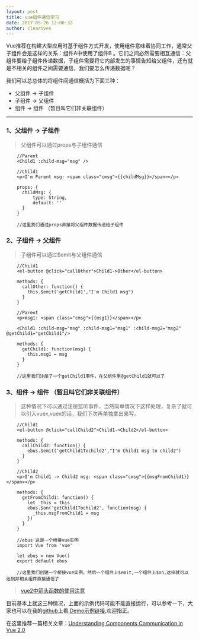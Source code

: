 ```yaml
---
layout: post
title: vue组件通信学习
date: 2017-05-26 12:00:32
author: clearives
---
```



Vue推荐在构建大型应用时基于组件方式开发，使用组件意味着协同工作，通常父子组件会是这样的关系：组件A中使用了组件B 。它们之间必然需要相互通信：父组件要给子组件传递数据，子组件需要将它内部发生的事情告知给父组件，还有就是不相关的组件之间需要通信，我们要怎么传递数据呢？

我们可以总总体的将组件间通信概括为下面三种：
- 父组件 -> 子组件
- 子组件 -> 父组件
- 组件 -> 组件 （暂且叫它们非关联组件）


<!--more-->
 - - -
### 1、父组件 -> 子组件

> 父组件可以通过props与子组件通信

```vue
    //Parent
    <Child1 :child-msg="msg" />

    //Child1
    <p>I'm Parent msg: <span class="cmsg">{{childMsg}}</span></p>

    props: {
      childMsg: {
          type: String,
          default: ''
      }
    }

    //这里我们通过props直接将父组件数据传递给子组件
```

### 2、子组件 -> 父组件

> 子组件可以通过$emit与父组件通信

```vue
    //Child1
    <el-button @click="callOther">Child1->Other</el-button>

    methods: {
      callOther: function() {
        this.$emit('getChild1',"I'm Child1 msg")
      }
    }

    //Parent
    <p>msg1: <span class="cmsg">{{msg1}}</span></p>

    <Child1 :child-msg="msg" :child-msg1="msg1" :child-msg2="msg2" @getChild1="getChild1"/>

    methods: {
      getChild1: function(msg) {
        this.msg1 = msg
      }
    }

    //这里我们注册了一个getChild1事件，在父组件里@getChild1就可以了

```


### 3、组件 -> 组件 （暂且叫它们非关联组件）

> 这种情况下可以通过注册监听事件，当然简单情况下这样处理，复杂了就可以引入vuex,vuex的话，我们下次再单独拿出来写。

```vue
    //Child1
    <el-button @click="callChild2">Child1->Child2</el-button>

    methods: {
      callChild2: function() {
        ebus.$emit('getChild1Tochild2',"I'm Child1 msg to child2")
      }
    }

    //Child2
    <p>I'm Child1 -> Child2 msg: <span class="cmsg">{{msgFromChild1}}</span></p>

    methods: {
      getFromChild1: function() {
        let _this = this
        ebus.$on('getChild1Tochild2', function(msg) {
          _this.msgFromChild1 = msg
        })
      }
    }

    //ebus 这是一个桥接vue实例
    import Vue from 'vue'

    let ebus = new Vue()
    export default ebus

    //这里我们创建一个桥接vue实例，然后一个组件上$emit,一个组件上$on,这样就可以达到非相关组件直接通信了

```
> <a href="https://github.com/Clearives/clearives.github.io/issues/3" target="_blank">vue2中箭头函数的使用注意</a>

目前基本上就这三种情况，上面的示例代码可能不能直接运行，可以参考一下，大家也可以在我的<a href="https://github.com/Clearives/cc-admin" target="_blank">github</a>上看,<a href="http://clearives.cc/project/cc-admin/index.html?mock#/collection/communication" target="_blank">Demo示例链接</a>,欢迎指正。

在这里推荐一篇相关文章：<a href="http://taha-sh.com/blog/understanding-components-communication-in-vue-20" target="_blank">Understanding Components Communication in Vue 2.0</a>

